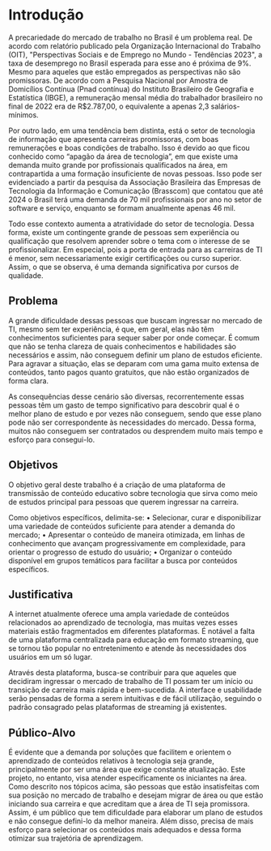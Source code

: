 # Introdução

A precariedade do mercado de trabalho no Brasil é um problema real. De acordo com relatório publicado pela Organização Internacional do Trabalho (OIT), "Perspectivas Sociais e de Emprego no Mundo - Tendências 2023", a taxa de desemprego no Brasil esperada para esse ano é próxima de 9%. Mesmo para aqueles que estão empregados as perspectivas não são promissoras. De acordo com a Pesquisa Nacional por Amostra de Domicílios Contínua (Pnad contínua) do Instituto Brasileiro de Geografia e Estatística (IBGE), a remuneração mensal média do trabalhador brasileiro no final de 2022 era de R$2.787,00, o equivalente a apenas 2,3 salários-mínimos. 

Por outro lado, em uma tendência bem distinta, está o setor de tecnologia de informação que apresenta carreiras promissoras, com boas remunerações e boas condições de trabalho. Isso é devido ao que ficou conhecido como “apagão da área de tecnologia”, em que existe uma demanda muito grande por profissionais qualificados na área, em contrapartida a uma formação insuficiente de novas pessoas. Isso pode ser evidenciado a partir da pesquisa da Associação Brasileira das Empresas de Tecnologia da Informação e Comunicação (Brasscom) que contatou que até 2024 o Brasil terá uma demanda de 70 mil profissionais por ano no setor de software e serviço, enquanto se formam anualmente apenas 46 mil.  

Todo esse contexto aumenta a atratividade do setor de tecnologia. Dessa forma, existe um contingente grande de pessoas sem experiência ou qualificação que resolvem aprender sobre o tema com o interesse de se profissionalizar. Em especial, pois a porta de entrada para as carreiras de TI é menor, sem necessariamente exigir certificações ou curso superior. Assim, o que se observa, é uma demanda significativa por cursos de qualidade. 

## Problema
A grande dificuldade dessas pessoas que buscam ingressar no mercado de TI, mesmo sem ter experiência, é que, em geral, elas não têm conhecimentos suficientes para sequer saber por onde começar. É comum que não se tenha clareza de quais conhecimentos e habilidades são necessários e assim, não conseguem definir um plano de estudos eficiente. Para agravar a situação, elas se deparam com uma gama muito extensa de conteúdos, tanto pagos quanto gratuitos, que não estão organizados de forma clara.  

As consequências desse cenário são diversas, recorrentemente essas pessoas têm um gasto de tempo significativo para descobrir qual é o melhor plano de estudo e por vezes não conseguem, sendo que esse plano pode não ser correspondente às necessidades do mercado. Dessa forma, muitos não conseguem ser contratados ou desprendem muito mais tempo e esforço para consegui-lo. 

## Objetivos

O objetivo geral deste trabalho é a criação de uma plataforma de transmissão de conteúdo educativo sobre tecnologia que sirva como meio de estudos principal para pessoas que querem ingressar na carreira. 

Como objetivos específicos, delimita-se: 
• Selecionar, curar e disponibilizar uma variedade de conteúdos suficiente para atender a demanda do mercado; 
• Apresentar o conteúdo de maneira otimizada, em linhas de conhecimento que avançam progressivamente em complexidade, para orientar o progresso de estudo do usuário; 
• Organizar o conteúdo disponível em grupos temáticos para facilitar a busca por conteúdos específicos. 

## Justificativa

A internet atualmente oferece uma ampla variedade de conteúdos relacionados ao aprendizado de tecnologia, mas muitas vezes esses materiais estão fragmentados em diferentes plataformas. É notável a falta de uma plataforma centralizada para educação em formato streaming, que se tornou tão popular no entretenimento e atende às necessidades dos usuários em um só lugar. 

Através desta plataforma, busca-se contribuir para que aqueles que decidiram ingressar o mercado de trabalho de TI possam ter um início ou transição de carreira mais rápida e bem-sucedida. A interface e usabilidade serão pensadas de forma a serem intuitivas e de fácil utilização, seguindo o padrão consagrado pelas plataformas de streaming já existentes. 


## Público-Alvo

É evidente que a demanda por soluções que facilitem e orientem o aprendizado de conteúdos relativos à tecnologia seja grande, principalmente por ser uma área que exige constante atualização. Este projeto, no entanto, visa atender especificamente os iniciantes na área. Como descrito nos tópicos acima, são pessoas que estão insatisfeitas com sua posição no mercado de trabalho e desejam migrar de área ou que estão iniciando sua carreira e que acreditam que a área de TI seja promissora. Assim, é um público que tem dificuldade para elaborar um plano de estudos e não consegue defini-lo da melhor maneira. Além disso, precisa de mais esforço para selecionar os conteúdos mais adequados e dessa forma otimizar sua trajetória de aprendizagem. 

